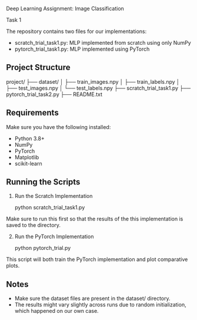 Deep Learning Assignment: Image Classification

Task 1

The repository contains two files for our implementations:

- scratch_trial_task1.py: MLP implemented from scratch using only NumPy
- pytorch_trial_task1.py: MLP implemented using PyTorch

Project Structure
-----------------
project/
├── dataset/
│   ├── train_images.npy
│   ├── train_labels.npy
│   ├── test_images.npy
│   └── test_labels.npy
├── scratch_trial_task1.py
├── pytorch_trial_task2.py
├── README.txt

Requirements
------------
Make sure you have the following installed:

- Python 3.8+
- NumPy
- PyTorch
- Matplotlib
- scikit-learn

Running the Scripts
-------------------

1. Run the Scratch Implementation

    python scratch_trial_task1.py

Make sure to run this first so that the results of the this implementation is saved to the directory.

2. Run the PyTorch Implementation

    python pytorch_trial.py

This script will both train the PyTorch implementation and plot comparative plots.

Notes
-----
- Make sure the dataset files are present in the dataset/ directory.
- The results might vary slightly across runs due to random initialization, which happened on our own case.
